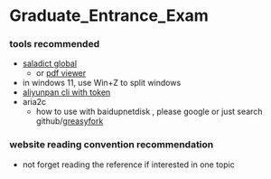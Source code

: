 # Graduate_Entrance_Exam

### tools recommended
- [saladict global](https://saladict.crimx.com/en/native.html)
  - or [pdf viewer](https://saladict.crimx.com/en/notice.html)
- in windows 11, use Win+Z to split windows
- [aliyunpan cli with token](https://github.com/tickstep/aliyunpan#1-%E5%A6%82%E4%BD%95%E8%8E%B7%E5%8F%96RefreshToken)
- aria2c 
  - how to use with baidupnetdisk , please google or just search github/[greasyfork](https://greasyfork.org/zh-CN/scripts/420751-%E5%9B%BE%E4%B9%A6%E4%BA%92%E5%8A%A9) 
### website reading convention recommendation 
- not forget reading the reference if interested in one topic 